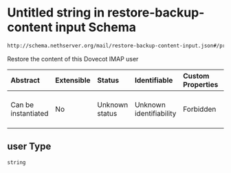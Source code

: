 # Untitled string in restore-backup-content input Schema

```txt
http://schema.nethserver.org/mail/restore-backup-content-input.json#/properties/user
```

Restore the content of this Dovecot IMAP user

| Abstract            | Extensible | Status         | Identifiable            | Custom Properties | Additional Properties | Access Restrictions | Defined In                                                                                           |
| :------------------ | :--------- | :------------- | :---------------------- | :---------------- | :-------------------- | :------------------ | :--------------------------------------------------------------------------------------------------- |
| Can be instantiated | No         | Unknown status | Unknown identifiability | Forbidden         | Allowed               | none                | [restore-backup-content-input.json\*](mail/restore-backup-content-input.json "open original schema") |

## user Type

`string`
